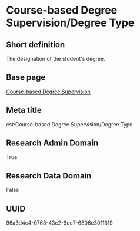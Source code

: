 # Course-based Degree Supervision/Degree Type
## Short definition
The designation of the student's degree.
## Base page
[Course-based Degree Supervision](../../Objects/Course-based%20Degree%20Supervision.md)
## Meta title
csr:Course-based Degree Supervision/Degree Type
## Research Admin Domain
True
## Research Data Domain
False
## UUID
96a3d4c4-0768-43e2-9dc7-6806e30f1619
